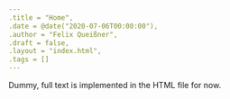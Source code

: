 ```yaml
---
.title = "Home",
.date = @date("2020-07-06T00:00:00"),
.author = "Felix Queißner",
.draft = false,
.layout = "index.html",
.tags = []
---
```

Dummy, full text is implemented in the HTML file for now.

